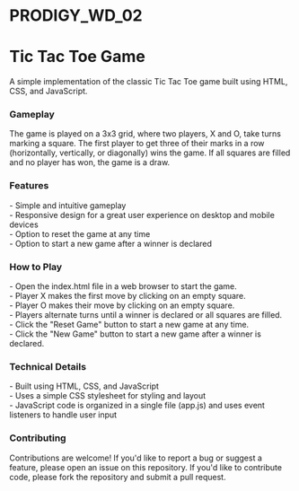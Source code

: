 
# PRODIGY_WD_02
# Tic Tac Toe Game
A simple implementation of the classic Tic Tac Toe game built using HTML, CSS, and JavaScript.
<h3>Gameplay</h3>
The game is played on a 3x3 grid, where two players, X and O, take turns marking a square. The first player to get three of their marks in a row (horizontally, vertically, or diagonally) wins the game. If all squares are filled and no player has won, the game is a draw.
<h3>Features</h3>
- Simple and intuitive gameplay<br>
- Responsive design for a great user experience on desktop and mobile devices<br>
- Option to reset the game at any time<br>
- Option to start a new game after a winner is declared<br>
<h3>How to Play</h3>
- Open the index.html file in a web browser to start the game.<br>
- Player X makes the first move by clicking on an empty square.<br>
- Player O makes their move by clicking on an empty square.<br>
- Players alternate turns until a winner is declared or all squares are filled.<br>
- Click the "Reset Game" button to start a new game at any time.<br>
- Click the "New Game" button to start a new game after a winner is declared.<br>
<h3>Technical Details</h3>
- Built using HTML, CSS, and JavaScript<br>
- Uses a simple CSS stylesheet for styling and layout<br>
- JavaScript code is organized in a single file (app.js) and uses event listeners to handle user input<br>
<h3>Contributing</h3>
Contributions are welcome! If you'd like to report a bug or suggest a feature, please open an issue on this repository. If you'd like to contribute code, please fork the repository and submit a pull request.
